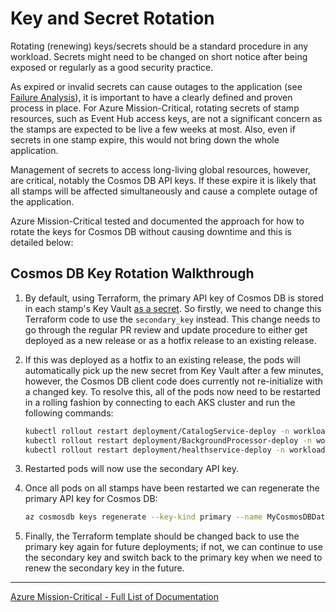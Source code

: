 # Key and Secret Rotation

Rotating (renewing) keys/secrets should be a standard procedure in any workload. Secrets might need to be changed on short notice after being exposed or regularly as a good security practice.

As expired or invalid secrets can cause outages to the application (see [Failure Analysis](./Health-Failure-Analysis.md#stamp-application)), it is important to have a clearly defined and proven process in place. For Azure Mission-Critical, rotating secrets of stamp resources, such as Event Hub access keys, are not a significant concern as the stamps are expected to be live a few weeks at most. Also, even if secrets in one stamp expire, this would not bring down the whole application.

Management of secrets to access long-living global resources, however, are critical, notably the Cosmos DB API keys. If these expire it is likely that all stamps will be affected simultaneously and cause a complete outage of the application.

Azure Mission-Critical tested and documented the approach for how to rotate the keys for Cosmos DB without causing downtime and this is detailed below:

## Cosmos DB Key Rotation Walkthrough

1) By default, using Terraform, the primary API key of Cosmos DB is stored in each stamp's Key Vault [as a secret](/src/infra/workload/releaseunit/modules/stamp/keyvault-secrets.tf). So firstly, we need to change this Terraform code to use the `secondary_key` instead. This change needs to go through the regular PR review and update procedure to either get deployed as a new release or as a hotfix release to an existing release.
1) If this was deployed as a hotfix to an existing release, the pods will automatically pick up the new secret from Key Vault after a few minutes, however, the Cosmos DB client code does currently not re-initialize with a changed key. To resolve this, all of the pods now need to be restarted in a rolling fashion by connecting to each AKS cluster and run the following commands:

    ```bash
    kubectl rollout restart deployment/CatalogService-deploy -n workload
    kubectl rollout restart deployment/BackgroundProcessor-deploy -n workload
    kubectl rollout restart deployment/healthservice-deploy -n workload
    ```

1) Restarted pods will now use the secondary API key.
1) Once all pods on all stamps have been restarted we can regenerate the primary API key for Cosmos DB:

    ```bash
    az cosmosdb keys regenerate --key-kind primary --name MyCosmosDBDatabaseAccount --resource-group MyResourceGroup
    ```

1) Finally, the Terraform template should be changed back to use the primary key again for future deployments; if not, we can continue to use the secondary key and switch back to the primary key when we need to renew the secondary key in the future.

---
[Azure Mission-Critical - Full List of Documentation](/docs/README.md)
